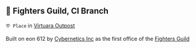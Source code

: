 ## 🏢 Fighters Guild, CI Branch

`🪧 Place` in [Virtuara Outpost](<https://zeithalt.github.io/r/virtuara_outpost.html>)

Built on eon 612 by [Cybernetics Inc](<https://zeithalt.github.io/r/cybernetics_inc.html>) as the first office of the [Fighters Guild](<https://zeithalt.github.io/r/fighters_guild.html>) 

